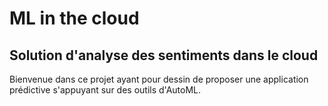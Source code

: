# ML in the cloud

## Solution d'analyse des sentiments dans le cloud

Bienvenue dans ce projet ayant pour dessin de proposer une application prédictive s'appuyant sur des outils d'AutoML.



